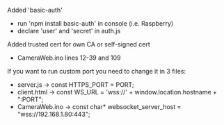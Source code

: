Added 'basic-auth'
  - run 'npm install basic-auth' in console (i.e. Raspberry)
  - declare 'user' and 'secret' in auth.js

    
Added trusted cert for own CA or self-signed cert
  - CameraWeb.ino lines 12-39 and 109

    
If you want to run custom port you need to change it in 3 files:
  - server.js   -> const HTTPS_PORT = PORT;
  - client.html -> const WS_URL = 'wss://' + window.location.hostname + ":PORT";
  - CameraWeb.ino -> const char* websocket_server_host = "wss://192.168.1.80:443";
